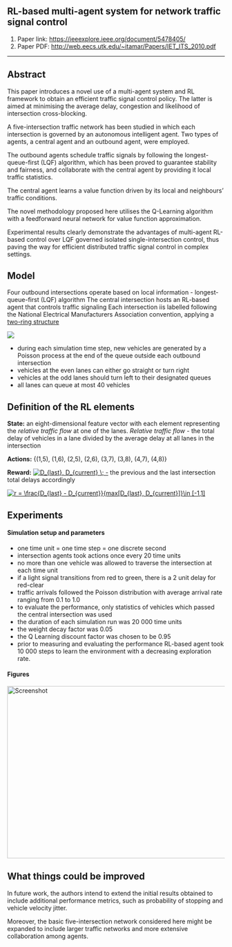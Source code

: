 ## RL-based multi-agent system for network traffic signal control

1. Paper link: https://ieeexplore.ieee.org/document/5478405/
2. Paper PDF: http://web.eecs.utk.edu/~itamar/Papers/IET_ITS_2010.pdf

-----

## Abstract

This paper introduces a novel use of a multi-agent system and RL framework to obtain an efficient traffic signal control policy. The latter is aimed at minimising the average delay, congestion and likelihood of intersection cross-blocking. 

A five-intersection traffic network has been studied in which each intersection is governed by an autonomous intelligent agent. Two types of agents, a central agent and an outbound agent, were employed. 

The outbound agents schedule traffic signals by following the longest-queue-first (LQF) algorithm, which has been proved to guarantee stability and fairness, and collaborate with the central agent by providing it local traffic statistics. 

The central agent learns a value function driven by its local and neighbours’ traffic conditions. 

The novel methodology proposed here utilises the Q-Learning algorithm with a feedforward neural network for value function approximation. 

Experimental results clearly demonstrate the advantages of multi-agent RL-based control over LQF governed isolated single-intersection control, thus paving the way for efficient distributed traffic signal control in complex settings.


## Model
Four outbound intersections operate based on local information - longest-queue-first (LQF) algorithm
The central intersection hosts an RL-based agent that controls traffic signaling
Each intersection iis labelled following the National Electrical Manufacturers Association convention, applying a [two-ring structure](https://www.webpages.uidaho.edu/TrafficSignalSystems/traffic/instructor/ch3a.pdf)

<img src="https://i.paste.pics/56AVN.png">

* during each simulation time step, new vehicles are generated by a Poisson process at the end of the queue outside each outbound intersection
* vehicles at the even lanes can either go straight or turn right
* vehicles at the odd lanes should turn left to their designated queues
* all lanes can queue at most 40 vehicles

## Definition of the RL elements
**State:** an eight-dimensional feature vector with each element representing the *relative traffic flow* at one of the lanes. 
*Relative traffic flow* - the total delay of vehicles in a lane divided by the average delay at all lanes in the intersection

**Actions:** {(1,5), (1,6), (2,5), (2,6), (3,7), (3,8), (4,7), (4,8)}

**Reward:** 
<a href="https://www.codecogs.com/eqnedit.php?latex=D_{last},&space;D_{current}&space;\;&space;-" target="_blank"><img src="https://latex.codecogs.com/gif.latex?D_{last},&space;D_{current}&space;\;&space;-" title="D_{last}, D_{current} \; -" /></a>
the previous and the last intersection total delays accordingly

<a href="https://www.codecogs.com/eqnedit.php?latex=r&space;=&space;\frac{D_{last}&space;-&space;D_{current}}{max[D_{last},&space;D_{current}]}\in&space;[-1,1]" target="_blank"><img src="https://latex.codecogs.com/gif.latex?r&space;=&space;\frac{D_{last}&space;-&space;D_{current}}{max[D_{last},&space;D_{current}]}\in&space;[-1,1]" title="r = \frac{D_{last} - D_{current}}{max[D_{last}, D_{current}]}\in [-1,1]" /></a>




## Experiments

#### Simulation setup and parameters
* one time unit = one time step = one discrete second
* intersection agents took actions once every 20 time units
* no more than one vehicle was allowed to traverse the intersection at each time unit
* if a light signal transitions from red to green, there is a 2 unit delay for red-clear
* traffic arrivals followed the Poisson distribution with average arrival rate ranging from 0.1 to 1.0
* to evaluate the performance, only statistics of vehicles which passed the central intersection was used
* the duration of each simulation run was 20 000 time units
* the weight decay factor was 0.05
* the Q Learning discount factor was chosen to be 0.95
* prior to measuring and evaluating the performance RL-based agent took 10 000 steps to learn the environment with a decreasing exploration rate.

#### Figures
<img src="https://i.paste.pics/56B3H.png" width="1000" height="398" alt="Screenshot">

## What things could be improved

In future work, the authors intend to extend the initial results obtained to include additional performance metrics,
such as probability of stopping and vehicle velocity jitter. 

Moreover, the basic five-intersection network considered here might be expanded to include larger traffic networks and more extensive collaboration among agents.
